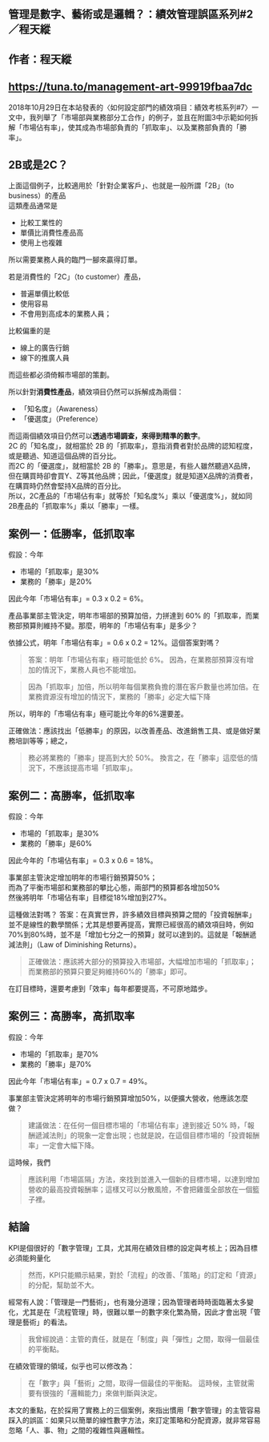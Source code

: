## 管理是數字、藝術或是邏輯？：績效管理誤區系列#2／程天縱
## 作者：程天縱
## https://tuna.to/management-art-99919fbaa7dc

2018年10月29日在本站發表的〈如何設定部門的績效項目：績效考核系列#7〉一文中，我列舉了「市場部與業務部分工合作」的例子，並且在附圖3中示範如何拆解「市場佔有率」，使其成為市場部負責的「抓取率」、以及業務部負責的「勝率」。

## 2B或是2C？
上面這個例子，比較適用於「針對企業客戶」、也就是一般所謂「2B」（to business）的產品  
這類產品通常是
- 比較工業性的
- 單價比消費性產品高
- 使用上也複雜

所以需要業務人員的臨門一腳來贏得訂單。

若是消費性的「2C」（to customer）產品，
- 普遍單價比較低
- 使用容易
- 不會用到高成本的業務人員；

比較偏重的是
- 線上的廣告行銷
- 線下的推廣人員

而這些都必須倚賴市場部的策劃。

所以針對**消費性產品**，績效項目仍然可以拆解成為兩個：
- 「知名度」（Awareness）
- 「優選度」（Preference）

而這兩個績效項目仍然可以**透過市場調查，來得到精準的數字**。  
2C 的「知名度」，就相當於 2B 的「抓取率」，意指消費者對於品牌的認知程度，或是聽過、知道這個品牌的百分比。  
而2C 的「優選度」，就相當於 2B 的「勝率」。意思是，有些人雖然聽過X品牌，但在購買時卻會買Y、Z等其他品牌；因此，「優選度」就是知道X品牌的消費者，在購買時仍然會堅持X品牌的百分比。  
所以，2C產品的「市場佔有率」就等於「知名度%」乘以「優選度%」，就如同2B產品的「抓取率%」乘以「勝率」一樣。

## 案例一：低勝率，低抓取率
假設：今年
- 市場的「抓取率」是30%
- 業務的「勝率」是20%

因此今年「市場佔有率」= 0.3 x 0.2 = 6%。

產品事業部主管決定，明年市場部的預算加倍，力拼達到 60% 的「抓取率，而業務部預算則維持不變。那麼，明年的「市場佔有率」是多少？

依據公式，明年「市場佔有率」= 0.6 x 0.2 = 12%。這個答案對嗎？

> 答案：明年「市場佔有率」極可能低於 6%。
因為，在業務部預算沒有增加的情況下，業務人員也不能增加。

> 因為「抓取率」加倍，所以明年每個業務負擔的潛在客戶數量也將加倍。在業務資源沒有增加的情況下，業務的「勝率」必定大幅下降

所以，明年的「市場佔有率」極可能比今年的6%還要差。

正確做法：應該找出「低勝率」的原因，以改善產品、改進銷售工具、或是做好業務培訓等等；總之，

> 務必將業務的「勝率」提高到大於 50%。
> 換言之，在「勝率」這麼低的情況下，不應該提高市場「抓取率」。

## 案例二：高勝率，低抓取率
假設：今年
- 市場的「抓取率」是30%
- 業務的「勝率」是60%

因此今年的「市場佔有率」= 0.3 x 0.6 = 18%。

事業部主管決定增加明年的市場行銷預算50%；  
而為了平衡市場部和業務部的攀比心態，兩部門的預算都各增加50%  
然後將明年「市場佔有率」目標從18%增加到27%。

這種做法對嗎？
答案：在真實世界，許多績效目標與預算之間的「投資報酬率」並不是線性的數學關係；尤其是想要再提高，實際已經很高的績效項目時，例如70%到80%時，並不是「增加七分之一的預算」就可以達到的。這就是「報酬遞減法則」（Law of Diminishing Returns）。

> 正確做法：應該將大部分的預算投入市場部，大幅增加市場的「抓取率」；而業務部的預算只要足夠維持60%的「勝率」即可。

在訂目標時，還要考慮到「效率」每年都要提高，不可原地踏步。
## 案例三：高勝率，高抓取率
假設：今年
- 市場的「抓取率」是70%
- 業務的「勝率」是70%

因此今年「市場佔有率」= 0.7 x 0.7 = 49%。

事業部主管決定將明年的市場行銷預算增加50%，以便擴大營收，他應該怎麼做？

> 建議做法：在任何一個目標市場的「市場佔有率」達到接近 50% 時，「報酬遞減法則」的現象一定會出現；也就是說，在這個目標市場的「投資報酬率」一定會大幅下降。

這時候，我們
> 應該利用「市場區隔」方法，來找到並進入一個新的目標市場，以達到增加營收的最高投資報酬率；這樣又可以分散風險，不會把雞蛋全部放在一個籃子裡。

## 結論
KPI是個很好的「數字管理」工具，尤其用在績效目標的設定與考核上；因為目標必須能夠量化  
> 然而，KPI只能顯示結果，對於「流程」的改善、「策略」的訂定和「資源」的分配，幫助並不大。

經常有人說：「管理是一門藝術」，也有幾分道理；因為管理者時時面臨著太多變化，尤其是在「流程管理」時，很難以單一的數字來化繁為簡，因此才會出現「管理是藝術」的看法。  

> 我曾經說過：主管的責任，就是在「制度」與「彈性」之間，取得一個最佳的平衡點。

在績效管理的領域，似乎也可以修改為：

> 在「數字」與「藝術」之間，取得一個最佳的平衡點。
這時候，主管就需要有很強的「邏輯能力」來做判斷與決定。

本文的重點，在於採用了實務上的三個案例，來指出慣用「數字管理」的主管容易踩入的誤區：如果只以簡單的線性數字方法，來訂定策略和分配資源，就非常容易忽略「人、事、物」之間的複雜性與邏輯性。

